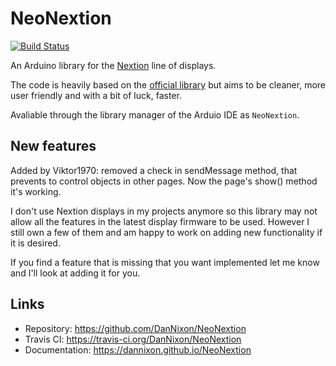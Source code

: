 # NeoNextion

[![Build Status](https://travis-ci.org/DanNixon/NeoNextion.svg?branch=master)](https://travis-ci.org/DanNixon/NeoNextion)

An Arduino library for the
[Nextion](http://wiki.iteadstudio.com/Nextion_HMI_Solution) line of displays.

The code is heavily based on the [official
library](https://github.com/itead/ITEADLIB_Arduino_Nextion) but aims to be
cleaner, more user friendly and with a bit of luck, faster.

Avaliable through the library manager of the Arduio IDE as `NeoNextion`.

## New features

Added by Viktor1970: removed a check in sendMessage method, that prevents to control objects in other pages.
                     Now the page's show() method it's working.



I don't use Nextion displays in my projects anymore so this library may not
allow all the features in the latest display firmware to be used. However
I still own a few of them and am happy to work on adding new functionality
if it is desired.

If you find a feature that is missing that you want implemented let me know
and I'll look at adding it for you.

## Links

- Repository: https://github.com/DanNixon/NeoNextion
- Travis CI: https://travis-ci.org/DanNixon/NeoNextion
- Documentation: https://dannixon.github.io/NeoNextion
